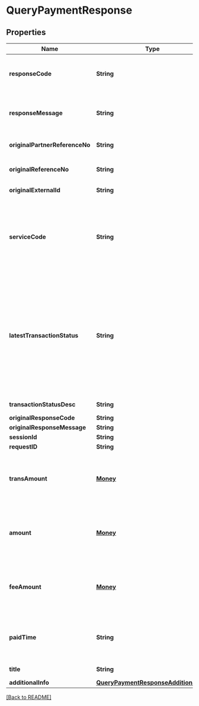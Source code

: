# QueryPaymentResponse
## Properties

| Name | Type | Required | Description |
| ------------- | ------------- | ------------- | ------------- |
| **responseCode** | **String** | ☑️ | Response code. Refer to https://dashboard.dana.id/api-docs/read/126#HTML-API-QueryPayment-ResponseCodeandMessage |
| **responseMessage** | **String** | ☑️ | Response message. Refer to https://dashboard.dana.id/api-docs/read/126#HTML-API-QueryPayment-ResponseCodeandMessage |
| **originalPartnerReferenceNo** | **String** |  | Original transaction identifier on partner system. Present if transaction found |
| **originalReferenceNo** | **String** |  | Original transaction identifier on DANA system. Present if transaction found |
| **originalExternalId** | **String** |  | Original external identifier on header message |
| **serviceCode** | **String** | ☑️ | Transaction type indicator is based on the service code of the original transaction request:<br> - IPG Cashier Pay - SNAP: 54<br> - QRIS CPM (Acquirer) - SNAP: 60<br> - QRIS MPM (Acquirer) - SNAP: 47<br> - Payment Gateway: 54<br>  |
| **latestTransactionStatus** | **String** | ☑️ | Category code for the status of the transaction. The values include:<br> - 00 = Success, the order has been successfully in final state and paid<br> - 01 = Initiated, the order has been created, but has not been paid<br> - 02 = Paying, the order is in process, not in final state, payment is success<br> - 05 = Cancelled, the order has been closed<br> - 07 = Not found, the order is not found<br>  |
| **transactionStatusDesc** | **String** |  | Description of transaction status |
| **originalResponseCode** | **String** |  | Original response code |
| **originalResponseMessage** | **String** |  | Original response message |
| **sessionId** | **String** |  | Session identifier |
| **requestID** | **String** |  | Transaction request identifier |
| **transAmount** | [**Money**](Money.md) |  | Trans amount. Present if transaction found. Contains two sub-fields:<br> 1. Value: Transaction amount, including the cents<br> 2. Currency: Currency code based on ISO<br>  |
| **amount** | [**Money**](Money.md) |  | Amount. Present if transaction found. Contains two sub-fields:<br> 1. Value: Transaction amount, including the cents<br> 2. Currency: Currency code based on ISO<br>  |
| **feeAmount** | [**Money**](Money.md) |  | Fee amount. Present if transaction found. Contains two sub-fields:<br> 1. Value: Transaction amount, including the cents<br> 2. Currency: Currency code based on ISO<br>  |
| **paidTime** | **String** |  | Transaction paid time, in format YYYY-MM-DDTHH:mm:ss+07:00. Time must be in GMT+7 (Jakarta time). Present if transaction is paid |
| **title** | **String** |  | Brief description. Present if transaction found |
| **additionalInfo** | [**QueryPaymentResponseAdditionalInfo**](QueryPaymentResponseAdditionalInfo.md) |  | Additional information |

[[Back to README]](../../../../README.md)
